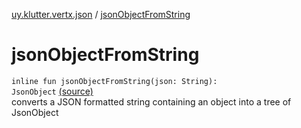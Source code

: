 [uy.klutter.vertx.json](index.md) / [jsonObjectFromString](.)


# jsonObjectFromString
<code>inline fun jsonObjectFromString(json: String): JsonObject</code> [(source)](https://github.com/kohesive/klutter/blob/master/vertx3-jdk8/src/main/kotlin/uy/klutter/vertx/json/VertxJson.kt#L14)<br/>
converts a JSON formatted string containing an object into a tree of JsonObject


